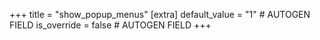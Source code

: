 +++
title = "show_popup_menus"
[extra]
default_value = "1" # AUTOGEN FIELD
is_override = false # AUTOGEN FIELD
+++